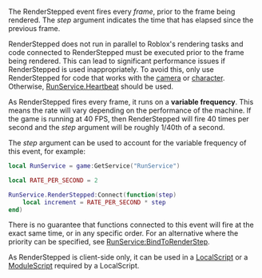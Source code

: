 The RenderStepped event fires every _frame_, prior to the frame being rendered. The _step_ argument indicates the time that has elapsed since the previous frame.

RenderStepped does not run in parallel to Roblox's rendering tasks and code connected to RenderStepped must be executed prior to the frame being rendered. This can lead to significant performance issues if RenderStepped is used inappropriately. To avoid this, only use RenderStepped for code that works with the [camera](https://developer.roblox.com/en-us/api-reference/property/Workspace/CurrentCamera) or [character](https://developer.roblox.com/en-us/api-reference/property/Player/Character). Otherwise, [RunService.Heartbeat](https://developer.roblox.com/en-us/api-reference/event/RunService/Heartbeat) should be used.

As RenderStepped fires every frame, it runs on a **variable frequency**. This means the rate will vary depending on the performance of the machine. If the game is running at 40 FPS, then RenderStepped will fire 40 times per second and the _step_ argument will be roughly 1/40th of a second.

The _step_ argument can be used to account for the variable frequency of this event, for example:

```Lua
local RunService = game:GetService("RunService")

local RATE_PER_SECOND = 2

RunService.RenderStepped:Connect(function(step)
    local increment = RATE_PER_SECOND * step
end)
```

There is no guarantee that functions connected to this event will fire at the exact same time, or in any specific order. For an alternative where the priority can be specified, see [RunService:BindToRenderStep](https://developer.roblox.com/en-us/api-reference/function/RunService/BindToRenderStep).

As RenderStepped is client-side only, it can be used in a [LocalScript](https://developer.roblox.com/en-us/api-reference/class/LocalScript) or a [ModuleScript](https://developer.roblox.com/en-us/api-reference/class/ModuleScript) required by a LocalScript.